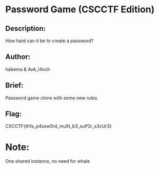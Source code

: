# Password Game (CSCCTF Edition)

## Description:
How hard can it be to create a password?

## Author:
habema & AvA_l4nch

## Brief: 
Password game clone with some new rules.

## Flag: 
CSCCTF{th1s_p4ssw0rd_mu5t_b3_suP3r_s3cUr3}

# Note:
One shared instance, no need for whale